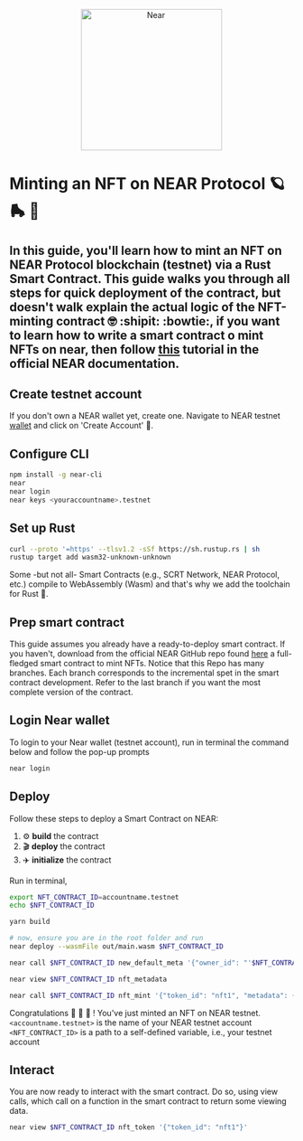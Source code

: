 <p align="center">
  <a href="https://near.org/">
    <img alt="Near" src="https://github.com/irene-bbox/sc-near-mintingNFT/images/near_oceanblue.png" 
    width="250" />
  </a>
</p>

# Minting an NFT on NEAR Protocol :ringed_planet: :roller_skate: :kick_scooter:
In this guide, you'll learn how to mint an NFT on NEAR Protocol blockchain (testnet) via a Rust Smart Contract. This guide walks you through all steps for quick deployment of the contract, but doesn't walk explain the actual logic of the NFT-minting contract :nerd_face: :shipit: :bowtie:, if you want to learn how to write a smart contract o mint NFTs on near, then follow [this](https://docs.near.org/docs/tutorials/contracts/nfts/introduction) tutorial in the official NEAR documentation. 
---


## Create testnet account

If you don't own a NEAR wallet yet, create one. Navigate to NEAR testnet [wallet](https://wallet.testnet.near.org) and click on 'Create Account' :handbag:.


## Configure CLI

```bash
npm install -g near-cli                                                    # Install the NEAR CLI
near                                                                       # To see various possible commands run
near login                                                                 # Log into your NEAR testnet wallet
near keys <youraccountname>.testnet                                        # Visualize your keys running
```


## Set up Rust

```bash
curl --proto '=https' --tlsv1.2 -sSf https://sh.rustup.rs | sh              # If you haven't installed Rust yet, install it now using rustup
rustup target add wasm32-unknown-unknown                                    # Add Wasm toolchain
```

Some -but not all- Smart Contracts (e.g., SCRT Network, NEAR Protocol, etc.) compile to WebAssembly (Wasm) and that's why we add the toolchain for Rust :sheep:.

## Prep smart contract

This guide assumes you already have a ready-to-deploy smart contract. If you haven't, download from the official NEAR GitHub repo found [here](https://github.com/near-examples/nft-tutorial) a full-fledged smart contract to mint NFTs. Notice that this Repo has many branches. Each branch corresponds to the incremental spet in the smart contract development. Refer to the last branch if you want the most complete version of the contract. 

## Login Near wallet

To login to your Near wallet (testnet account), run in terminal the command below and follow the pop-up prompts
```bash
near login
```

## Deploy

Follow these steps to deploy a Smart Contract on NEAR:
1. :gear: **build** the contract
2. :clapper: **deploy** the contract
3. :airplane: **initialize** the contract

Run in terminal,
```bash
export NFT_CONTRACT_ID=accountname.testnet
echo $NFT_CONTRACT_ID                                                                             # Export path to your testnet account name

yarn build                                                                                        # Build the contract

# now, ensure you are in the root folder and run
near deploy --wasmFile out/main.wasm $NFT_CONTRACT_ID                                             # Deploy the contract

near call $NFT_CONTRACT_ID new_default_meta '{"owner_id": "'$NFT_CONTRACT_ID'"}' --accountId $NFT_CONTRACT_ID   # Initialize the contract

near view $NFT_CONTRACT_ID nft_metadata                                                           # Call view functions

near call $NFT_CONTRACT_ID nft_mint '{"token_id": "nft1", "metadata": {"title": "May 4th", "description": "Star Wars pun", "media": "https://www.rd.com/wp-content/uploads/2020/04/GettyImages-1146900170.jpg"}, "receiver_id": "'$NFT_CONTRACT_ID'"}' --accountId $NFT_CONTRACT_ID --amount 0.1                    # Mint the NFT
```
Congratulations :raised_hands: :tada: :partying_face: ! You've just minted an NFT on NEAR testnet.
`<accountname.testnet>` is the name of your NEAR testnet account
`<NFT_CONTRACT_ID>` is a path to a self-defined variable, i.e., your testnet account

## Interact

You are now ready to interact with the smart contract. Do so, using view calls, which call on a function in the smart contract to return some viewing data.
```bash
near view $NFT_CONTRACT_ID nft_token '{"token_id": "nft1"}'                                         # View call 
```